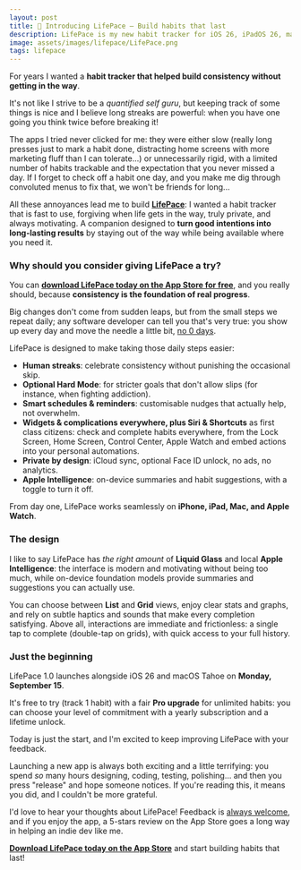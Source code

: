 ```yaml
---
layout: post
title: 🚀 Introducing LifePace – Build habits that last
description: LifePace is my new habit tracker for iOS 26, iPadOS 26, macOS Tahoe and Apple Watch
image: assets/images/lifepace/LifePace.png
tags: lifepace
---
```

For years I wanted a **habit tracker that helped build consistency without getting in the way**.

It's not like I strive to be a _quantified self guru_, but keeping track of some things is nice and I believe long streaks are powerful: when you have one going you think twice before breaking it!

The apps I tried never clicked for me: they were either slow (really long presses just to mark a habit done, distracting home screens with more marketing fluff than I can tolerate...) or unnecessarily rigid, with a limited number of habits trackable and the expectation that you never missed a day. If I forget to check off a habit one day, and you make me dig through convoluted menus to fix that, we won't be friends for long...  

All these annoyances lead me to build [**LifePace**](https://cdf1982.com/lifepace/lifepace.html): I wanted a habit tracker that is fast to use, forgiving when life gets in the way, truly private, and always motivating. A companion designed to **turn good intentions into long-lasting results** by staying out of the way while being available where you need it.


### **Why should you consider giving LifePace a try?**

You can [**download LifePace today on the App Store for free**](https://apps.apple.com/us/app/lifepace-habit-streaks-tracker/id6751773159), and you really should, because **consistency is the foundation of real progress**.

Big changes don't come from sudden leaps, but from the small steps we repeat daily; any software developer can tell you that's very true: you show up every day and move the needle a little bit, [no 0 days](https://www.reddit.com/r/getdisciplined/comments/1q96b5/comment/cdah4af/).

LifePace is designed to make taking those daily steps easier:

- **Human streaks**: celebrate consistency without punishing the occasional skip.
- **Optional Hard Mode**: for stricter goals that don't allow slips (for instance, when fighting addiction).
- **Smart schedules & reminders**: customisable nudges that actually help, not overwhelm.
- **Widgets & complications everywhere, plus Siri & Shortcuts** as first class citizens: check and complete habits everywhere, from the Lock Screen, Home Screen, Control Center, Apple Watch and embed actions into your personal automations.
- **Private by design**: iCloud sync, optional Face ID unlock, no ads, no analytics.
- **Apple Intelligence**: on-device summaries and habit suggestions, with a toggle to turn it off.

From day one, LifePace works seamlessly on **iPhone, iPad, Mac, and Apple Watch**.


### **The design**

I like to say LifePace has _the right amount_ of **Liquid Glass** and local **Apple Intelligence**: the interface is modern and motivating without being too much, while on-device foundation models provide summaries and suggestions you can actually use.

You can choose between **List** and **Grid** views, enjoy clear stats and graphs, and rely on subtle haptics and sounds that make every completion satisfying. Above all, interactions are immediate and frictionless: a single tap to complete (double-tap on grids), with quick access to your full history.


### **Just the beginning**

LifePace 1.0 launches alongside iOS 26 and macOS Tahoe on **Monday, September 15**.

It's free to try (track 1 habit) with a fair **Pro upgrade** for unlimited habits: you can choose your level of commitment with a yearly subscription and a lifetime unlock.

Today is just the start, and I'm excited to keep improving LifePace with your feedback.

Launching a new app is always both exciting and a little terrifying: you spend _so_ many hours designing, coding, testing, polishing… and then you press "release" and hope someone notices. If you're reading this, it means you did, and I couldn't be more grateful.

I'd love to hear your thoughts about LifePace! Feedback is [always welcome](mailto:support@cdf1982.com), and if you enjoy the app, a 5-stars review on the App Store goes a long way in helping an indie dev like me.

[**Download LifePace today on the App Store**](https://apps.apple.com/us/app/lifepace-habit-streaks-tracker/id6751773159) and start building habits that last!